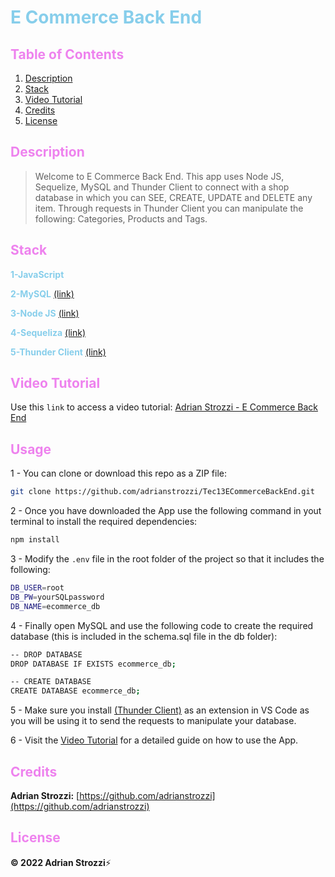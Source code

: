 # <span style="color:skyblue">**E Commerce Back End**</span>

## <span style="color:violet">Table of Contents</span>

1. [Description](#Description)
2. [Stack](#Stack)
3. [Video Tutorial](#Video-Tutorial)
4. [Credits](#Credits)
5. [License](#License)

## <span style="color:violet">Description</span>

> Welcome to E Commerce Back End. This app uses Node JS, Sequelize, MySQL and Thunder Client to connect with a shop database in which you can SEE, CREATE, UPDATE and DELETE any item. Through requests in Thunder Client you can manipulate the following: Categories, Products and Tags.

## <span style="color:violet">Stack</span>

<span style="color:skyblue">**1-JavaScript**</span>

<span style="color:skyblue">**2-MySQL**</span> [(link)](https://www.mysql.com/)

<span style="color:skyblue">**3-Node JS**</span> [(link)](https://nodejs.org/en/)

<span style="color:skyblue">**4-Sequeliza**</span> [(link)](https://sequelize.org/)

<span style="color:skyblue">**5-Thunder Client**</span> [(link)](https://www.thunderclient.com/)

## <span style="color:violet">Video Tutorial</span>

Use this `link` to access a video tutorial: [Adrian Strozzi - E Commerce Back End](https://drive.google.com/file/d/1rCW8PV7mXX9mIP-JXy4RhDxPa2ALUuZy/view?usp=sharing)

## <span style="color:violet">Usage</span>

1 - You can clone or download this repo as a ZIP file:

```sh
git clone https://github.com/adrianstrozzi/Tec13ECommerceBackEnd.git
```

2 - Once you have downloaded the App use the following command in yout terminal to install the required dependencies:

```sh
npm install
```

3 - Modify the `.env` file in the root folder of the project so that it includes the following:

```sh
DB_USER=root
DB_PW=yourSQLpassword
DB_NAME=ecommerce_db
```

4 - Finally open MySQL and use the following code to create the required database (this is included in the schema.sql file in the db folder):

```sh
-- DROP DATABASE
DROP DATABASE IF EXISTS ecommerce_db;

-- CREATE DATABASE
CREATE DATABASE ecommerce_db;
```

5 - Make sure you install [(Thunder Client)](https://www.thunderclient.com/) as an extension in VS Code as you will be using it to send the requests to manipulate your database.

6 - Visit the [Video Tutorial](https://drive.google.com/file/d/1rCW8PV7mXX9mIP-JXy4RhDxPa2ALUuZy/view?usp=sharing) for a detailed guide on how to use the App.

## <span style="color:violet">Credits</span>

**Adrian Strozzi:** [https://github.com/adrianstrozzi](https://github.com/adrianstrozzi)

## <span style="color:violet">License</span>

**© 2022 Adrian Strozzi**:zap:
